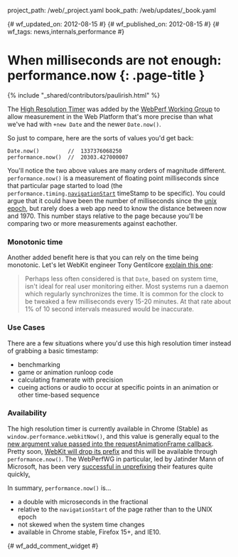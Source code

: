 project_path: /web/_project.yaml
book_path: /web/updates/_book.yaml

{# wf_updated_on: 2012-08-15 #}
{# wf_published_on: 2012-08-15 #}
{# wf_tags: news,internals,performance #}

# When milliseconds are not enough: performance.now {: .page-title }

{% include "_shared/contributors/paulirish.html" %}


The [High Resolution Timer](http://dvcs.w3.org/hg/webperf/raw-file/tip/specs/HighResolutionTime/Overview.html) was added by the [WebPerf Working Group](http://www.w3.org/2010/webperf/) to allow measurement in the Web Platform that's more precise than what we've had with `+new Date` and the newer `Date.now()`.

So just to compare, here are the sorts of values you'd get back:


    Date.now()         //  1337376068250
    performance.now()  //  20303.427000007
    

You'll notice the two above values are many orders of magnitude different. `performance.now()` is a measurement of floating point milliseconds since that particular page started to load (the <code>performance.timing.<a href="http://www.w3.org/TR/navigation-timing/#dom-performancetiming-navigationstart">navigationStart</a></code> timeStamp to be specific). You could argue that it could have been the number of milliseconds since the [unix epoch](http://en.wikipedia.org/wiki/Unix_time), but rarely does a web app need to know the distance between now and 1970. This number stays relative to the page because you'll be comparing two or more measurements against eachother.

### Monotonic time

Another added benefit here is that you can rely on the time being monotonic. Let's let WebKit engineer Tony Gentilcore [explain this one](http://gent.ilcore.com/2012/06/better-timer-for-javascript.html):

> Perhaps less often considered is that `Date`, based on system time, isn't ideal for real user monitoring either. Most systems run a daemon which regularly synchronizes the time. It is common for the clock to be tweaked a few milliseconds every 15-20 minutes. At that rate about 1% of 10 second intervals measured would be inaccurate.

### Use Cases

There are a few situations where you'd use this high resolution timer instead of grabbing a basic timestamp:

* benchmarking
* game or animation runloop code
* calculating framerate with precision
* cueing actions or audio to occur at specific points in an animation or other time-based sequence

### Availability

The high resolution timer is currently available in Chrome (Stable) as `window.performance.webkitNow()`, and this value is generally equal to the [new argument value passed into the requestAnimationFrame callback](http://updates.html5rocks.com/2012/05/requestAnimationFrame-API-now-with-sub-millisecond-precision). Pretty soon, [WebKit will drop its prefix](https://bugs.webkit.org/show_bug.cgi?id=88278) and this will be available through `performance.now()`. The WebPerfWG in particular, led by Jatinder Mann of Microsoft, has been very [successful in unprefixing](http://jatindersmann.com/2012/08/07/ieblog-web-performance-apis-rapidly-become-w3c-candidate-recommendations/) their features quite quickly[.](http://mediacdn.disqus.com/uploads/mediaembed/images/272/1565/original.jpg)

In summary, `performance.now()` is...

* a double with microseconds in the fractional
* relative to the `navigationStart` of the page rather than to the UNIX epoch
* not skewed when the system time changes
* available in Chrome stable, Firefox 15+, and IE10.



{# wf_add_comment_widget #}
